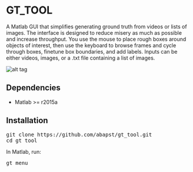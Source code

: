 # GT_TOOL

A Matlab GUI that simplifies generating ground truth from videos or lists of images. The interface is designed to reduce misery as much as possible and increase throughput. You use the mouse to place rough boxes around objects of interest, then use the keyboard to browse frames and cycle through boxes, finetune box boundaries, and add labels. Inputs can be either videos, images, or a .txt file containing a list of images.

![alt tag](https://lh5.googleusercontent.com/6jXeZckgqtYZ2ZQXFtLdPGWJln96iPV9rZjOUlGTnygNsVijR6ZcdF_hQsZuq4X8MJGvKQqWdrWwcJM=w1316-h921-rw)

## Dependencies
 - Matlab >= r2015a

## Installation

<pre>
git clone https://github.com/abapst/gt_tool.git
cd gt_tool
</pre>

In Matlab, run:
<pre>
gt_menu
</pre>
